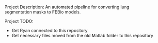 Project Description:
An automated pipeline for converting lung segmentation masks to FEBio models.

Project TODO:
- Get Ryan connected to this repository
- Get necessary files moved from the old  Matlab folder to this repository
